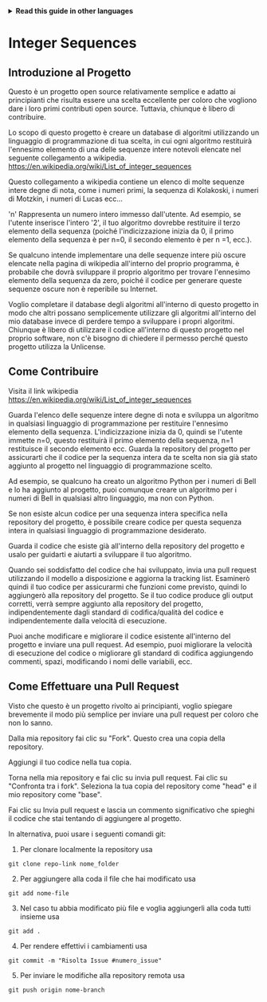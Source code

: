 <!-- Do not translate this -->
<details>
<summary>
<strong> Read this guide in other languages </strong>
</summary>
    <ul>
        <li><a href="https://github.com/Twiggecode/Integer-Sequences/blob/main/README.md"> English </a></li>
        <li><a href="https://github.com/Twiggecode/Integer-Sequences/blob/main/README%20Translations/README_IT.md"> Italian </a></li>
        <li><a href="https://github.com/Twiggecode/Integer-Sequences/blob/main/README%20Translations/README_HINDI.md"> Hindi </a></li>
        <li><a href="https://github.com/Twiggecode/Integer-Sequences/blob/main/README%20Translations/README_CN.md"> Chinese </a></li>
        <li><a href="https://github.com/Twiggecode/Integer-Sequences/blob/main/README%20Translations/README_FR.md"> French </a></li>
        <li><a href="https://github.com/Twiggecode/Integer-Sequences/blob/main/README%20Translations/README_ID.md"> Indonesian </a></li>
        <li><a href="https://github.com/Twiggecode/Integer-Sequences/blob/main/README%20Translations/README_KR.md"> Korean </a></li>
        <li><a href="https://github.com/Twiggecode/Integer-Sequences/blob/main/README%20Translations/README_PT.md"> Portuguese </a></li>
        <li><a href="https://github.com/Twiggecode/Integer-Sequences/blob/main/README%20Translations/README_RO.md"> Romanian </a></li>
        <li><a href="https://github.com/Twiggecode/Integer-Sequences/blob/main/README%20Translations/README_RU.md"> Russian </a></li>
        <li><a href="https://github.com/Twiggecode/Integer-Sequences/blob/main/README%20Translations/README_ES.md"> Spanish </a></li>
        <li><a href="https://github.com/Twiggecode/Integer-Sequences/blob/main/README%20Translations/README_AR.md"> Arabic </a></li>
</details>
<!-- Do not translate this -->

# Integer Sequences

## Introduzione al Progetto

Questo è un progetto open source relativamente semplice e adatto ai principianti che risulta essere una scelta eccellente per coloro che vogliono dare i loro primi contributi open source. Tuttavia, chiunque è libero di contribuire.

Lo scopo di questo progetto è creare un database di algoritmi utilizzando un linguaggio di programmazione di tua scelta, in cui ogni algoritmo restituirà l'ennesimo elemento di una delle sequenze intere notevoli elencate nel seguente collegamento a wikipedia. https://en.wikipedia.org/wiki/List_of_integer_sequences

Questo collegamento a wikipedia contiene un elenco di molte sequenze intere degne di nota, come i numeri primi, la sequenza di Kolakoski, i numeri di Motzkin, i numeri di Lucas ecc...

'n' Rappresenta un numero intero immesso dall'utente. Ad esempio, se l'utente inserisce l'intero '2', il tuo algoritmo dovrebbe restituire il terzo elemento della sequenza (poiché l'indicizzazione inizia da 0, il primo elemento della sequenza è per n=0, il secondo elemento è per n =1, ecc.).

Se qualcuno intende implementare una delle sequenze intere più oscure elencate nella pagina di wikipedia all'interno del proprio programma, è probabile che dovrà sviluppare il proprio algoritmo per trovare l'ennesimo elemento della sequenza da zero, poiché il codice per generare queste sequenze oscure non è reperibile su Internet.

Voglio completare il database degli algoritmi all'interno di questo progetto in modo che altri possano semplicemente utilizzare gli algoritmi all'interno del mio database invece di perdere tempo a sviluppare i propri algoritmi. Chiunque è libero di utilizzare il codice all'interno di questo progetto nel proprio software, non c'è bisogno di chiedere il permesso perché questo progetto utilizza la Unlicense.

## Come Contribuire

Visita il link wikipedia https://en.wikipedia.org/wiki/List_of_integer_sequences

Guarda l'elenco delle sequenze intere degne di nota e sviluppa un algoritmo in qualsiasi linguaggio di programmazione per restituire l'ennesimo elemento della sequenza. L'indicizzazione inizia da 0, quindi se l'utente immette n=0, questo restituirà il primo elemento della sequenza, n=1 restituisce il secondo elemento ecc. Guarda la repository del progetto per assicurarti che il codice per la sequenza intera da te scelta non sia già stato aggiunto al progetto nel linguaggio di programmazione scelto.

Ad esempio, se qualcuno ha creato un algoritmo Python per i numeri di Bell e lo ha aggiunto al progetto, puoi comunque creare un algoritmo per i numeri di Bell in qualsiasi altro linguaggio, ma non con Python.

Se non esiste alcun codice per una sequenza intera specifica nella repository del progetto, è possibile creare codice per questa sequenza intera in qualsiasi linguaggio di programmazione desiderato.

Guarda il codice che esiste già all'interno della repository del progetto e usalo per guidarti e aiutarti a sviluppare il tuo algoritmo.

Quando sei soddisfatto del codice che hai sviluppato, invia una pull request utilizzando il modello a disposizione e aggiorna la tracking list. Esaminerò quindi il tuo codice per assicurarmi che funzioni come previsto, quindi lo aggiungerò alla repository del progetto. Se il tuo codice produce gli output corretti, verrà sempre aggiunto alla repository del progetto, indipendentemente dagli standard di codifica/qualità del codice e indipendentemente dalla velocità di esecuzione.

Puoi anche modificare e migliorare il codice esistente all'interno del progetto e inviare una pull request. Ad esempio, puoi migliorare la velocità di esecuzione del codice o migliorare gli standard di codifica aggiungendo commenti, spazi, modificando i nomi delle variabili, ecc.


## Come Effettuare una Pull Request

Visto che questo è un progetto rivolto ai principianti, voglio spiegare brevemente il modo più semplice per inviare una pull request per coloro che non lo sanno.

Dalla mia repository fai clic su "Fork". Questo crea una copia della repository.

Aggiungi il tuo codice nella tua copia.

Torna nella mia repository e fai clic su invia pull request. Fai clic su "Confronta tra i fork". Seleziona la tua copia del repository come "head" e il mio repository come "base".

Fai clic su Invia pull request e lascia un commento significativo che spieghi il codice che stai tentando di aggiungere al progetto.


In alternativa, puoi usare i seguenti comandi git:

1. Per clonare localmente la repository usa

```git clone repo-link nome_folder ```

2. Per aggiungere alla coda il file che hai modificato usa

```git add nome-file```
   
3. Nel caso tu abbia modificato più file e voglia aggiungerli alla coda tutti insieme usa

```git add .``` 

4. Per rendere effettivi i cambiamenti usa

```git commit -m "Risolta Issue #numero_issue"```

5. Per inviare le modifiche alla repository remota usa

```git push origin nome-branch```


